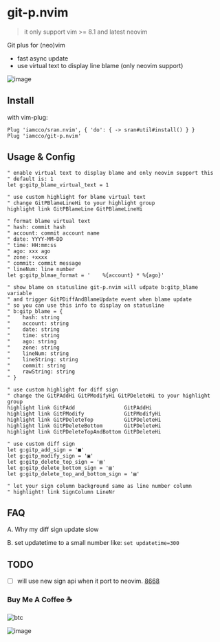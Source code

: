 # git-p.nvim

> it only support vim >= 8.1 and latest neovim

Git plus for (neo)vim

- fast async update
- use virtual text to display line blame (only neovim support)

![image](https://user-images.githubusercontent.com/5492542/53678420-d20b7400-3cf9-11e9-9ac6-18f3b6cbfb6e.png)

## Install

with vim-plug:

```vim
Plug 'iamcco/sran.nvim', { 'do': { -> sran#util#install() } }
Plug 'iamcco/git-p.nvim'
```

## Usage & Config

```vim
" enable virtual text to display blame and only neovim support this
" default is: 1
let g:gitp_blame_virtual_text = 1

" use custom highlight for blame virtual text
" change GitPBlameLineHi to your highlight group
highlight link GitPBlameLine GitPBlameLineHi

" format blame virtual text
" hash: commit hash
" account: commit account name
" date: YYYY-MM-DD
" time: HH:mm:ss
" ago: xxx ago
" zone: +xxxx
" commit: commit message
" lineNum: line number
let g:gitp_blmae_format = '    %{account} * %{ago}'

" show blame on statusline git-p.nvim will udpate b:gitp_blame variable
" and trigger GitPDiffAndBlameUpdate event when blame update
" so you can use this info to display on statusline
" b:gitp_blame = {
"    hash: string
"    account: string
"    date: string
"    time: string
"    ago: string
"    zone: string
"    lineNum: string
"    lineString: string
"    commit: string
"    rawString: string
" }

" use custom highlight for diff sign
" change the GitPAddHi GitPModifyHi GitPDeleteHi to your highlight group
highlight link GitPAdd                GitPAddHi
highlight link GitPModify             GitPModifyHi
highlight link GitPDeleteTop          GitPDeleteHi
highlight link GitPDeleteBottom       GitPDeleteHi
highlight link GitPDeleteTopAndBottom GitPDeleteHi

" use custom diff sign
let g:gitp_add_sign = '■'
let g:gitp_modify_sign = '▣'
let g:gitp_delete_top_sign = '▤'
let g:gitp_delete_bottom_sign = '▤'
let g:gitp_delete_top_and_bottom_sign = '▤'

" let your sign column background same as line number column
" highlight! link SignColumn LineNr
```

## FAQ

A. Why my diff sign update slow

B. set updatetime to a small number like: `set updatetime=300`

## TODO

- [ ] will use new sign api when it port to neovim. [8668](https://github.com/neovim/neovim/issues/8668)

### Buy Me A Coffee ☕️

![btc](https://img.shields.io/keybase/btc/iamcco.svg?style=popout-square)

![image](https://user-images.githubusercontent.com/5492542/42771079-962216b0-8958-11e8-81c0-520363ce1059.png)

